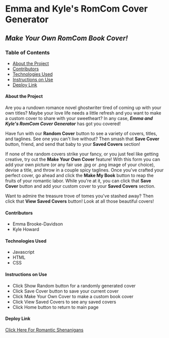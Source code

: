 # Emma and Kyle's RomCom Cover Generator
## *Make Your Own RomCom Book Cover!*

### Table of Contents
- [About the Project](#about-the-project)
- [Contributors](#contributors)
- [Technologies Used](#technologies-used)
- [Instructions on Use](#instructions-on-use)
- [Deploy Link](#deploy-link)

#### About the Project
Are you a rundown romance novel ghostwriter tired of coming up with your own titles?
Maybe your love life needs a little refresh and you want to make a custom cover to
share with your sweetheart? In any case, **___Emma and Kyle's RomCom Cover Generator___**
has got you covered!

Have fun with our **Random Cover** button to see a variety of covers,
titles, and taglines. See one you can't live without? Then smash that **Save Cover** button, friend, and send that baby to your **Saved Covers** section!

If none of the random covers strike your fancy, or you just feel like getting creative,
try out the **Make Your Own Cover** feature! With this form you can add your own picture (or
any fair use .jpg or .png image of your choice), devise a title, and throw in a couple spicy
taglines. Once you've crafted your perfect cover, go ahead and click the **Make My Book**
button to reap the fruits of your romantic labor. While you're at it, you can click that **Save
Cover** button and add your custom cover to your **Saved Covers** section.

 Want to admire the treasure trove of tomes you've stashed away? Then click that **View Saved Covers** button!
 Look at all those beautiful covers!  



#### Contributors
 - Emma Brooke-Davidson
 - Kyle Howard

#### Technologies Used
- Javascript
- HTML
- CSS

#### Instructions on Use
- Click Show Random button for a randomly generated cover
- Click Save Cover button to save your current cover
- Click Make Your Own Cover to make a custom book cover
- Click View Saved Covers to see any saved covers
- Click Home button to return to main page

#### Deploy Link
 [Click Here For Romantic Shenanigans](https://emmacbd.github.io/romcom/)
